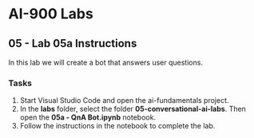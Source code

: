# AI-900 Labs
## 05 - Lab 05a Instructions
In this lab we will create a bot that answers user questions.

### Tasks
1.	Start Visual Studio Code and open the ai-fundamentals project.
2.  In the **labs** folder, select the folder **05-conversational-ai-labs**. Then open the **05a - QnA Bot.ipynb** notebook.
3.  Follow the instructions in the notebook to complete the lab.
